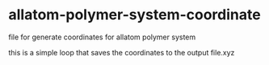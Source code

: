 # allatom-polymer-system-coordinate
file for generate coordinates for allatom polymer system

this is a simple loop that saves the coordinates to the output file.xyz
